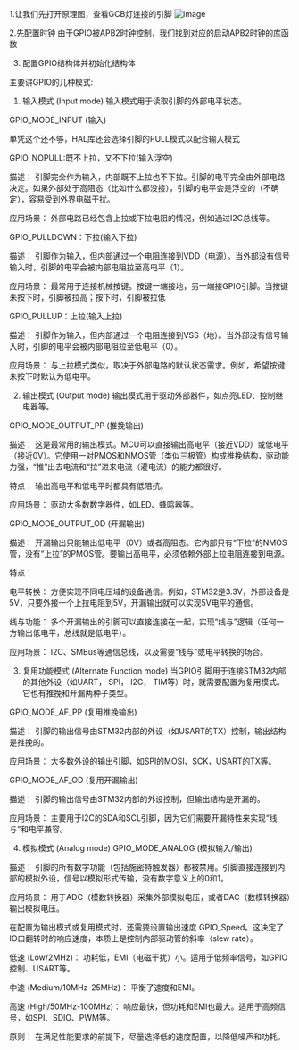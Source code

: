   1.让我们先打开原理图，查看GCB灯连接的引脚
  ![image](https://github.com/user-attachments/assets/ec04224a-4dcd-4008-8dff-c53d7ee674b9)
  
  
  2.先配置时钟
  由于GPIO被APB2时钟控制，我们找到对应的启动APB2时钟的库函数

  3. 配置GPIO结构体并初始化结构体

  主要讲GPIO的几种模式:
  1. 输入模式 (Input mode)
  输入模式用于读取引脚的外部电平状态。

  GPIO_MODE_INPUT (输入)
  
  单凭这个还不够，HAL库还会选择引脚的PULL模式以配合输入模式

  GPIO_NOPULL:既不上拉，又不下拉(输入浮空)
  
  描述： 引脚完全作为输入，内部既不上拉也不下拉。引脚的电平完全由外部电路决定。如果外部处于高阻态（比如什么都没接），引脚的电平会是浮空的（不确定），容易受到外界电磁干扰。

  应用场景： 外部电路已经包含上拉或下拉电阻的情况，例如通过I2C总线等。
  
  GPIO_PULLDOWN：下拉(输入下拉)
  
  描述： 引脚作为输入，但内部通过一个电阻连接到VDD（电源）。当外部没有信号输入时，引脚的电平会被内部电阻拉至高电平（1）。

  应用场景： 最常用于连接机械按键。按键一端接地，另一端接GPIO引脚。当按键未按下时，引脚被拉高；按下时，引脚被拉低
  
  GPIO_PULLUP：上拉(输入上拉)

  描述： 引脚作为输入，但内部通过一个电阻连接到VSS（地）。当外部没有信号输入时，引脚的电平会被内部电阻拉至低电平（0）。

  应用场景： 与上拉模式类似，取决于外部电路的默认状态需求。例如，希望按键未按下时默认为低电平。

  2. 输出模式 (Output mode)
  输出模式用于驱动外部器件，如点亮LED、控制继电器等。
  
  GPIO_MODE_OUTPUT_PP (推挽输出)
  
  描述： 这是最常用的输出模式。MCU可以直接输出高电平（接近VDD）或低电平（接近0V）。它使用一对PMOS和NMOS管（类似三极管）构成推挽结构，驱动能力强，“推”出去电流和“拉”进来电流（灌电流）的能力都很好。
  
  特点： 输出高电平和低电平时都具有低阻抗。
  
  应用场景： 驱动大多数数字器件，如LED、蜂鸣器等。
  
  GPIO_MODE_OUTPUT_OD (开漏输出)
  
  描述： 开漏输出只能输出低电平（0V）或者高阻态。它内部只有“下拉”的NMOS管，没有“上拉”的PMOS管。要输出高电平，必须依赖外部上拉电阻连接到电源。
  
  特点：
  
  电平转换： 方便实现不同电压域的设备通信。例如，STM32是3.3V，外部设备是5V，只要外接一个上拉电阻到5V，开漏输出就可以实现5V电平的通信。
  
  线与功能： 多个开漏输出的引脚可以直接连接在一起，实现“线与”逻辑（任何一方输出低电平，总线就是低电平）。
  
  应用场景： I2C、SMBus等通信总线，以及需要“线与”或电平转换的场合。
   
  3. 复用功能模式 (Alternate Function mode)
  当GPIO引脚用于连接STM32内部的其他外设（如UART， SPI， I2C， TIM等）时，就需要配置为复用模式。它也有推挽和开漏两种子类型。
  
  GPIO_MODE_AF_PP (复用推挽输出)
  
  描述： 引脚的输出信号由STM32内部的外设（如USART的TX）控制，输出结构是推挽的。
  
  应用场景： 大多数外设的输出引脚，如SPI的MOSI、SCK，USART的TX等。
  
  GPIO_MODE_AF_OD (复用开漏输出)
  
  描述： 引脚的输出信号由STM32内部的外设控制，但输出结构是开漏的。
  
  应用场景： 主要用于I2C的SDA和SCL引脚，因为它们需要开漏特性来实现“线与”和电平兼容。
  
  4. 模拟模式 (Analog mode)
  GPIO_MODE_ANALOG (模拟输入/输出)
  
  描述： 引脚的所有数字功能（包括施密特触发器）都被禁用。引脚直接连接到内部的模拟外设，信号以模拟形式传输，没有数字意义上的0和1。
  
  应用场景： 用于ADC（模数转换器）采集外部模拟电压，或者DAC（数模转换器）输出模拟电压。
      
    
在配置为输出模式或复用模式时，还需要设置输出速度 GPIO_Speed。这决定了IO口翻转时的响应速度，本质上是控制内部驱动管的斜率（slew rate）。

低速 (Low/2MHz)： 功耗低，EMI（电磁干扰）小。适用于低频率信号，如GPIO控制、USART等。

中速 (Medium/10MHz-25MHz)： 平衡了速度和EMI。

高速 (High/50MHz-100MHz)： 响应最快，但功耗和EMI也最大。适用于高频信号，如SPI、SDIO、PWM等。

原则： 在满足性能要求的前提下，尽量选择低的速度配置，以降低噪声和功耗。

